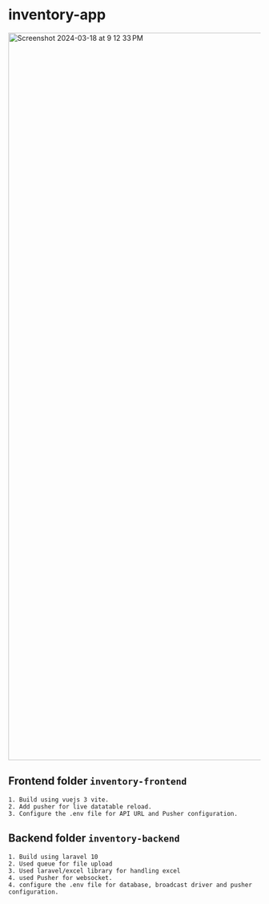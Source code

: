 # inventory-app

<img width="1451" alt="Screenshot 2024-03-18 at 9 12 33 PM" src="https://github.com/am112/inventory-app/assets/50881815/ccf4cb9d-d363-42e5-bf41-3298abdca3af">


## Frontend folder `inventory-frontend`

    1. Build using vuejs 3 vite.
    2. Add pusher for live datatable reload.
    3. Configure the .env file for API URL and Pusher configuration.

## Backend folder `inventory-backend`

    1. Build using laravel 10
    2. Used queue for file upload
    3. Used laravel/excel library for handling excel
    4. used Pusher for websocket.
    4. configure the .env file for database, broadcast driver and pusher configuration.
